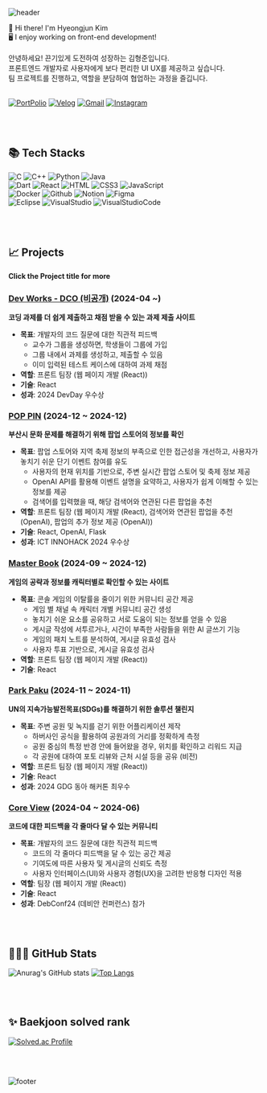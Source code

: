 ![header](https://capsule-render.vercel.app/api?type=waving&height=200&color=gradient&text=Hi!%20I'm%20Hyeongjun%20Kim&section=header&reversal=false&textBg=false&fontAlign=50&fontSize=40&fontAlignY=30&animation=fadeIn)

👋 Hi there! I'm Hyeongjun Kim <br>
🖥️ I enjoy working on front-end development! <br> <br>
안녕하세요! 끈기있게 도전하여 성장하는 김형준입니다. <br>
프론트엔드 개발자로 사용자에게 보다 편리한 UI UX를 제공하고 싶습니다. <br>
팀 프로젝트를 진행하고, 역할을 분담하여 협업하는 과정을 즐깁니다. <br>
<br>

<a href="https://hyoengjun.notion.site/Portfolio-13506e9b95654172a98e223fc6c407ce">
<img alt="PortPolio" src="https://img.shields.io/badge/PortFolio-000000.svg?&style=for-the-badge&logo=Notion&logoColor=white"/></a>
<a href="https://velog.io/@hyeongjun">
<img alt="Velog" src="https://img.shields.io/badge/Velog-20C997.svg?&style=for-the-badge&logo=Velog&logoColor=white"/></a>
<a href="mailto:khj029956@gmail.com">
<img alt="Gmail" src="https://img.shields.io/badge/Gmail-EA4335.svg?&style=for-the-badge&logo=Gmail&logoColor=white"/></a>
<a href="https://www.instagram.com/__hyeong_jun__/">
<img alt="Instagram" src="https://img.shields.io/badge/Instagram-E4405F.svg?&style=for-the-badge&logo=Instagram&logoColor=white"/></a>

<br><br>

## 📚 Tech Stacks
<div>
  <!-- languages -->
  <img alt="C" src="https://img.shields.io/badge/C-F6DB16.svg?&style=for-the-badge&logo=C&logoColor=grey"/>
  <img alt="C++" src="https://img.shields.io/badge/C++-F6DB16.svg?&style=for-the-badge&logo=C%2B%2B&logoColor=white"/>
  <img alt="Python" src="https://img.shields.io/badge/Python-0F91FD.svg?&style=for-the-badge&logo=Python&logoColor=white"/>
  <img alt="Java" src="https://img.shields.io/badge/Java-E34F26.svg?&style=for-the-badge&logo=Java&logoColor=white"/>
  <br>
  <img alt="Dart" src="https://img.shields.io/badge/Dart-473DCF.svg?&style=for-the-badge&logo=Dart&logoColor=white"/>
  <img alt="React" src="https://img.shields.io/badge/React-81DEFF.svg?&style=for-the-badge&logo=React&logoColor=white"/>
  <img alt="HTML" src="https://img.shields.io/badge/HTML-E34F26.svg?&style=for-the-badge&logo=HTML5&logoColor=white"/>
  <img alt="CSS3" src="https://img.shields.io/badge/CSS3-FF9933.svg?&style=for-the-badge&logo=CSS3&logoColor=white"/>
  <img alt="JavaScript" src="https://img.shields.io/badge/JavaScript-F7DF1E.svg?&style=for-the-badge&logo=JavaScript&logoColor=grey"/>
  <br>
  <!-- tools -->
  <img alt="Docker" src="https://img.shields.io/badge/docker-%230db7ed.svg?style=for-the-badge&logo=docker&logoColor=white"/>
  <img alt="Github" src="https://img.shields.io/badge/Github-181717.svg?&style=for-the-badge&logo=Github&logoColor=white"/>
  <img alt="Notion" src="https://img.shields.io/badge/Notion-000000?style=for-the-badge&logo=Notion&logoColor=white">
  <img alt="Figma" src="https://img.shields.io/badge/figma-F24E1E?style=for-the-badge&logo=figma&logoColor=white"> 
  <br>
  <img alt="Eclipse" src="https://img.shields.io/badge/Eclipse-2C2255.svg?&style=for-the-badge&logo=Eclipse&logoColor=white"/>
  <img alt="VisualStudio" src="https://img.shields.io/badge/Visual_Studio-5C2D91?style=for-the-badge&logo=visual%20studio&logoColor=white"/>
  <img alt="VisualStudioCode" src="https://img.shields.io/badge/Visual_Studio_Code-0078D4?style=for-the-badge&logo=visual%20studio%20code&logoColor=white"/>
  <br>
</div>

<br><br>

## 📈 Projects
**Click the Project title for more**

### [**Dev Works - DCO (비공개)**](https://github.com/HyeongJun02) (2024-04 ~)

**코딩 과제를 더 쉽게 제출하고 채점 받을 수 있는 과제 제출 사이트**

- **목표**: 개발자의 코드 질문에 대한 직관적 피드백
    - 교수가 그룹을 생성하면, 학생들이 그룹에 가입
    - 그룹 내에서 과제를 생성하고, 제출할 수 있음
    - 이미 입력된 테스트 케이스에 대하여 과제 채점
- **역할**: 프론트 팀장 (웹 페이지 개발 (React))
- **기술**: React
- **성과**: 2024 DevDay 우수상

### [**POP PIN**](https://github.com/INNOHACK-SWGong/POP-PIN) (2024-12 ~ 2024-12)

**부산시 문화 문제를 해결하기 위해 팝업 스토어의 정보를 확인**

- **목표**: 팝업 스토어와 지역 축제 정보의 부족으로 인한 접근성을 개선하고, 사용자가 놓치기 쉬운 단기 이벤트 참여를 유도
    - 사용자의 현재 위치를 기반으로, 주변 실시간 팝업 스토어 및 축제 정보 제공
    - OpenAI API를 활용해 이벤트 설명을 요약하고, 사용자가 쉽게 이해할 수 있는 정보를 제공
    - 검색어를 입력했을 때, 해당 검색어와 연관된 다른 팝업을 추천
- **역할**: 프론트 팀장 (웹 페이지 개발 (React), 검색어와 연관된 팝업을 추천 (OpenAI), 팝업의 추가 정보 제공 (OpenAI))
- **기술**: React, OpenAI, Flask
- **성과**: ICT INNOHACK 2024 우수상

### [**Master Book**](https://github.com/Master-Book/MasterBook-FrontEnd) (2024-09 ~ 2024-12)

**게임의 공략과 정보를 캐릭터별로 확인할 수 있는 사이트**

- **목표**: 콘솔 게임의 이탈률을 줄이기 위한 커뮤니티 공간 제공
    - 게임 별 채널 속 캐릭터 개별 커뮤니티 공간 생성
    - 놓치기 쉬운 요소를 공유하고 서로 도움이 되는 정보를 얻을 수 있음
    - 게시글 작성에 서투르거나, 시간이 부족한 사람들을 위한 AI 글쓰기 기능
    - 게임의 패치 노트를 분석하여, 게시글 유효성 검사
    - 사용자 투표 기반으로, 게시글 유효성 검사
- **역할**: 프론트 팀장 (웹 페이지 개발 (React))
- **기술**: React

### [**Park Paku**](https://github.com/parkpaku/parkpaku_front) (2024-11 ~ 2024-11)

**UN의 지속가능발전목표(SDGs)를 해결하기 위한 솔루션 챌린지**

- **목표**: 주변 공원 및 녹지를 걷기 위한 어플리케이션 제작
    - 하버사인 공식을 활용하여 공원과의 거리를 정확하게 측정
    - 공원 중심의 특정 반경 안에 들어왔을 경우, 위치를 확인하고 리워드 지급
    - 각 공원에 대하여 포토 리뷰와 근처 시설 등을 공유 (비전)
- **역할**: 프론트 팀장 (웹 페이지 개발 (React))
- **기술**: React
- **성과**: 2024 GDG 동아 해커톤 최우수

### [**Core View**](https://github.com/Core-View/Front-End) (2024-04 ~ 2024-06)

**코드에 대한 피드백을 각 줄마다 달 수 있는 커뮤니티**

- **목표**: 개발자의 코드 질문에 대한 직관적 피드백
    - 코드의 각 줄마다 피드백을 달 수 있는 공간 제공
    - 기여도에 따른 사용자 및 게시글의 신뢰도 측정
    - 사용자 인터페이스(UI)와 사용자 경험(UX)을 고려한 반응형 디자인 적용
- **역할**: 팀장 (웹 페이지 개발 (React))
- **기술**: React
- **성과**: DebConf24 (데비안 컨퍼런스) 참가

<br><br>

## 👨🏻‍💻 GitHub Stats
![Anurag's GitHub stats](https://github-readme-stats.vercel.app/api?username=hyeongjun02&show_icons=true&theme=radical)
[![Top Langs](https://github-readme-stats.vercel.app/api/top-langs/?username=hyeongjun02&layout=compact)](https://github.com/delay-100/github-readme-stats)

<br><br>

## ✨ Baekjoon solved rank
[![Solved.ac Profile](http://mazassumnida.wtf/api/v2/generate_badge?boj=khj4295233)](https://solved.ac/khj4295233)

<br><br>


![footer](https://capsule-render.vercel.app/api?type=waving&height=200&color=gradient&text=Thank%20you&section=footer&reversal=false&textBg=false&fontAlign=50&fontSize=40&fontAlignY=70&animation=fadeIn&descAlign=50)
